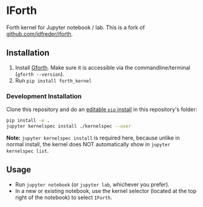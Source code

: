 # IForth
Forth kernel for Jupyter notebook / lab. This is a fork of [github.com/jdfreder/iforth](https://github.com/jdfreder/iforth).

## Installation
1. Install [Gforth](https://www.gnu.org/software/gforth/).  Make sure it is accessible via the commandline/terminal (`gforth --version`).
2. Run `pip install forth_kernel`

### Development Installation
Clone this repository and do an [editable `pip` install](https://pip.pypa.io/en/stable/topics/local-project-installs/#editable-installs) in this repository's folder:
```bash
pip install -e .
jupyter kernelspec install ./kernelspec --user   
```

**Note:** `jupyter kernelspec install` is required here, because unlike in normal install, the kernel does NOT automatically show in `jupyter kernelspec list`.

## Usage
- Run `jupyter notebook` (or `jupyter lab`, whichever you prefer).
- In a new or existing notebook, use the kernel selector (located at the top right of the notebook) to select `IForth`.
